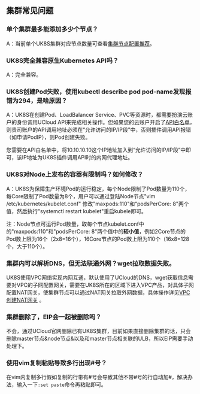 
## 集群常见问题

### 单个集群最多能添加多少个节点？

A：当前单个UK8S集群对应节点数量可查看[集群节点配置推荐](compute/uk8s/introduction/node_requirements)。

### UK8S完全兼容原生Kubernetes API吗？

A：完全兼容。

### UK8S创建Pod失败，使用kubectl describe pod pod-name发现报错为294，是啥原因？

A：UK8S在创建Pod、LoadBalancer Service、PVC等资源时，都需要扮演云账户的身份调用UCloud API来完成相关操作。但如果您的云账户开启了[API白名单](https://console.ucloud.cn/uapi/apikey)，则贵司账户的API调用地址必须在“允许访问的IP/IP段”中，否则插件调用API报错（如申请PodIP），则Pod创建失败。

您需要在API白名单中，将10.10.10.10这个IP地址加入到“允许访问的IP/IP段”中即可，该IP地址为UK8S插件调用API时的内网代理地址。

### UK8S对Node上发布的容器有限制吗？如何修改？

A：UK8S为保障生产环境Pod的运行稳定，每个Node限制了Pod数量为110个，每Core限制了Pod数量为8个，用户可以通过登陆Node节点"vim /etc/kubernetes/kubelet.conf"
修改"maxpods:110"和“podsPerCore: 8"两个值，然后执行"systemctl restart kubelet"重启kubele即可。

注：Node节点可运行Pod数量，取每个节点kubelet.conf中的"maxpods:110"和"podsPerCore: 8"两个值中的**较小值**，例如2Core节点的Pod数上限为16个（2x8=16个），16Core节点的Pod数上限为110个（16x8=128个，大于110个）。

### 集群内可以解析DNS，但无法联通外网？wget拉取数据失败。

UK8S使用VPC网络实现内网互通，默认使用了UCloud的DNS，wget获取信息需要对VPC的子网配置网关，需要在UK8S所在的区域下进入VPC产品，对具体子网配置NAT网关，使集群节点可以通过NAT网关拉取外网数据，具体操作详见[VPC创建NAT网关](https://docs.ucloud.cn/network/vpc/briefguide/step4) 。

### 集群删除了，EIP会一起被删除吗？

不会，通过UCloud官网删除已有UK8S集群，目前如果直接删除集群的话，只会删除master节点&node节点&以及和master节点相关联的ULB，所以EIP需要手动处理下。


### 使用vim复制粘贴导致多行出现#号？

在vim内复制多行假如复制的行带有#号会导致其他不带#号的行自动加#，解决办法，输入一下`:set paste`命令再粘贴即可。